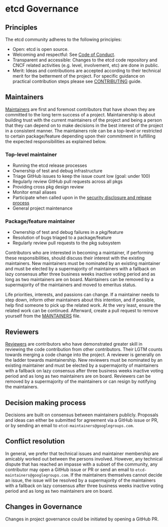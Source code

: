 # etcd Governance

## Principles

The etcd community adheres to the following principles:

- Open: etcd is open source.
- Welcoming and respectful: See [Code of Conduct](code-of-conduct.md).
- Transparent and accessible: Changes to the etcd code repository and CNCF related
activities (e.g. level, involvement, etc) are done in public.
- Merit: Ideas and contributions are accepted according to their technical merit for
the betterment of the project. For specific guidance on practical contribution steps
please see [CONTRIBUTING](./CONTRIBUTING.md) guide.

## Maintainers

[Maintainers](./MAINTAINERS) are first and foremost contributors that have shown they
are committed to the long term success of a project. Maintainership is about building
trust with the current maintainers of the project and being a person that they can
depend on to make decisions in the best interest of the project in a consistent manner.
The maintainers role can be a top-level or restricted to certain package/feature
depending upon their commitment in fulfilling the expected responsibilities as explained
below.

### Top-level maintainer

- Running the etcd release processes
- Ownership of test and debug infrastructure
- Triage GitHub issues to keep the issue count low (goal: under 100)
- Regularly review GitHub pull requests across all pkgs
- Providing cross pkg design review
- Monitor email aliases
- Participate when called upon in the [security disclosure and release process](security/README.md)
- General project maintenance

### Package/feature maintainer

- Ownership of test and debug failures in a pkg/feature
- Resolution of bugs triaged to a package/feature
- Regularly review pull requests to the pkg subsystem

Contributors who are interested in becoming a maintainer, if performing these
responsibilities, should discuss their interest with the existing maintainers. New
maintainers must be nominated by an existing maintainer and must be elected by a
supermajority of maintainers with a fallback on lazy consensus after three business weeks
inactive voting period and as long as two maintainers are on board. Maintainers can be
removed by a supermajority of the maintainers and moved to emeritus status.

Life priorities, interests, and passions can change. If a maintainer needs to step
down, inform other maintainers about this intention, and if possible, help find someone
to pick up the related work. At the very least, ensure the related work can be continued.
Afterward, create a pull request to remove yourself from the [MAINTAINERS](./MAINTAINERS)
file.

## Reviewers

[Reviewers](./MAINTAINERS) are contributors who have demonstrated greater skill in
reviewing the code contribution from other contributors. Their LGTM counts towards
merging a code change into the project. A reviewer is generally on the ladder towards
maintainership. New reviewers must be nominated by an existing maintainer and must be
elected by a supermajority of maintainers with a fallback on lazy consensus after three
business weeks inactive voting period and as long as two maintainers are on board.
Reviewers can be removed by a supermajority of the  maintainers or can resign by notifying
the maintainers.

## Decision making process

Decisions are built on consensus between maintainers publicly. Proposals and ideas
can either be submitted for agreement via a GitHub issue or PR, or by sending an email
to `etcd-maintainers@googlegroups.com`.

## Conflict resolution

In general, we prefer that technical issues and maintainer membership are amicably
worked out between the persons involved. However, any technical dispute that has
reached an impasse with a subset of the community, any contributor may open a GitHub
issue or PR or send an email to `etcd-maintainers@googlegroups.com`. If the
maintainers themselves cannot decide an issue, the issue will be resolved by a
supermajority of the maintainers with a fallback on lazy consensus after three business
weeks inactive voting period and as long as two maintainers are on board.

## Changes in Governance

Changes in project governance could be initiated by opening a GitHub PR.
